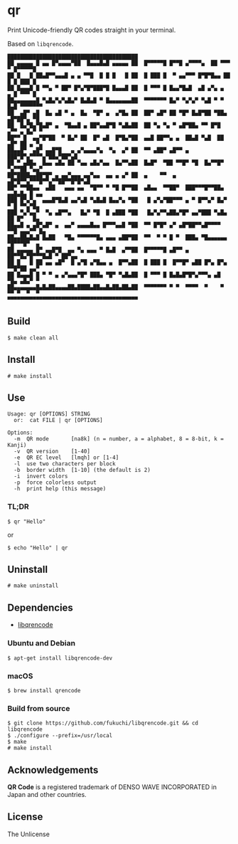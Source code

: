 # qr

Print Unicode-friendly QR codes straight in your terminal.

Based on `libqrencode`.

```
█████████████████████████████████████████
██ ▄▄▄▄▄ █ ▄▄ █▀▄▄▄▄▀██  █▄▄▄█▄█ ▄▄▄▄▄ ██  █▀▀▀▀▀█ █▀▀█ ▄▀▀▀▀▄  ██ ▀▀▀ ▀ █▀▀▀▀▀█
██ █   █ ██▄█▀▀▄▄▄█ ▄ ▄ ▀▀█  █ █ █   █ ██  █ ███ █  ▀ ▄▄▀▀▀ █▀█▀█▄▄ ██ █ █ ███ █
██ █▄▄▄█ █ ▀▀▄ ▀ ██▀ █▀▄▀█▀███▀█ █▄▄▄█ ██  █ ▀▀▀ █ █▄▄▀█▄█  ▄█ ▄▀▄ ▄   ▄ █ ▀▀▀ █
██▄▄▄▄▄▄▄█ ▀▄█▄▀▄▀▄█▄▀ █▄█▄█ ▀ █▄▄▄▄▄▄▄██  ▀▀▀▀▀▀▀ █▄▀ ▀▄▀▄▀ ▀▄█ ▀ ▀ █▄█ ▀▀▀▀▀▀▀
██  ▄█▀ ▄█  █▄ ▄█ ▀ ▄  █▄  ▀█▀ ▄  ▄▀█▄ ██  ██▀ ▄█▀ ██ ▀█▀ █▄█▀██ ▀██▄ ▄█▀██▀▄ ▀█
██  █▄▀█▄▀█▄█▀ ▄  ▀█▄▄█ ▄ ██▀▄▄█▀█ ▀▄█▄██  ██ ▀▄ ▀▄ ▀ ▄█▀██▄ ▀▀ █▀█  ▄▀▀ ▄ █▄▀ ▀
██▀▀ █  ▄▄▀█▀██  ▀ █▄▀ ██  █▀ ▄█  █▀█▄▀██  ▄▄█ ██▀▀▄ ▄  ██▄█ ▀▄█  ██ ▄█▀ ██ ▄ ▀▄
██▄▄█▀  ▄█▀ ▄▄█▀█   ▄ ▄▀▄▄▄▄▀▄  ▀▄  ▄▀ ██  ▀▀ ▄██▀ ▄█▀▀ ▄ ███▀█▀▄▀▀▀▀▄▀██▄▀██▀▄█
██ ▀ ▄██▄  █▄▄ ▄█▄ ██ ▀▄▄ ▄█▄▀▄▄  █▄▀▀▄██  █▄█▀  ▀██ ▀▀█▀ ▀█  █▄▀▀█▀ ▀▄▀▀██ ▀▄▄▀
██▀████▄▄██▀█▀ ▄ ▄▄▀▄▄▄ ▄▄▀▄▄  ▄▄ ▄ ▄▀ ██  ▄    ▀▀  ▄ ▄█▀█▀▀▄▀▀▀█▀▀▄▀▀██▀▀█▀█▀▄█
██▀ ▀▀██▄▄  ▄██   ▄▄▄ ▄▄  ▀█▀▀ ▀ ▀█ █▀▀██  ▄█▄▄  ▀▀██▀  ███▀▀▀█▀▀██▄ ▄▄█▄█▄ █ ▄▄
███ █▀▄▀▄  ▄▄▄█▀█▄█ ▄▄▀▄█ ▀▄█▄█ █▄▄▀▄ ▀██   █ ▄▀▄▀██▀▀▀ ▄ ▀ █▀▀▄▀ █▄▀ ▀ █ ▀▀▄▀█▄
███ ▀▄▀▄▄▀  ▀▄ ▄█▀▀▄   █▄▀ ▀█  █ ▄███ ▀██   █▄▀▄▀▀▄██▄▀█▀ ▄▄▀███ ▀▄█▄ ██ █▀   █▄
██▄▄█ ▄ ▄█▀▄█▀ ▄  ▄▄▀ ▄▄▄▄█▄▄ █▀▀▀▄▄█ ▀██  ▀▀ █▀█▀ ▄▀ ▄█▀██▀▀▄█▀▀▀▀ ▀▀█ ▄▄▄▀▀ █▄
██▄▄██▄█▄█ █▄██   ▀█▄ ▀▀▀▀▀▀█▄ ▄▄▄ ▄██▀██  ▀▀  ▀ ▀ █ ▀  ███▄ ▀█▄▄▄▄▄▄ ▀█▀▀▀█▀  ▄
██ ▄▄▄▄▄ █▀ ▄▄█▀█  ▄▄ ▀▄ ▄▄▄ ▀ █▄█  ▄▀▀██  █▀▀▀▀▀█ ▄█▀▀ ▄ ██▀▀█▄▀█▀▀▀█▄█ ▀ ██▀▄▄
██ █   █ ██ ▄▄ ▄█▀  █ ▄▀█ ▄▀█▄▄ ▄  █▀▀▄██  █ ███ █  █▀▀█▀ ▄██ █▀▄ █▀▄ ▀▀█▀██ ▄▄▀
██ █▄▄▄█ █ ▀ ▀ ▄ ▄▀▄▄▄▀█▀ ███▄ ▀█▀ ▀▄█▄██  █ ▀▀▀ █ █▄█▄█▀█▀▄▀▀▀▄ ▄█   ▀█▄ ▄█▄▀ ▀
██▄▄▄▄▄▄▄█▄█▄██▄▄▄▄██▄████▄██▄▄█▄██▄██▄██  ▀▀▀▀▀▀▀ ▀ ▀  ▀▀▀▀  ▀    ▀  ▀▀ ▀  ▀  ▀
▀▀▀▀▀▀▀▀▀▀▀▀▀▀▀▀▀▀▀▀▀▀▀▀▀▀▀▀▀▀▀▀▀▀▀▀▀▀▀▀▀
```

## Build

    $ make clean all


## Install

    # make install


## Use

    Usage: qr [OPTIONS] STRING
      or:  cat FILE | qr [OPTIONS]

    Options:
      -m  QR mode       [na8k] (n = number, a = alphabet, 8 = 8-bit, k = Kanji)
      -v  QR version    [1-40]
      -e  QR EC level   [lmqh] or [1-4]
      -l  use two characters per block
      -b  border width  [1-10] (the default is 2)
      -i  invert colors
      -p  force colorless output
      -h  print help (this message)

### TL;DR

    $ qr "Hello"

or

    $ echo "Hello" | qr


## Uninstall

    # make uninstall


## Dependencies

 - [libqrencode](https://github.com/fukuchi/libqrencode)

### Ubuntu and Debian

    $ apt-get install libqrencode-dev

### macOS

    $ brew install qrencode

### Build from source

    $ git clone https://github.com/fukuchi/libqrencode.git && cd libqrencode
    $ ./configure --prefix=/usr/local
    $ make
    # make install


## Acknowledgements

**QR Code** is a registered trademark of DENSO WAVE INCORPORATED in Japan
and other countries.


## License

The Unlicense
